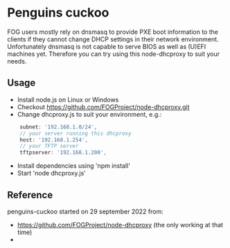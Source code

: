 # Penguins cuckoo

FOG users mostly rely on dnsmasq to provide PXE boot information to the clients if they cannot change DHCP settings in their network environment. Unfortunately dnsmasq is not capable to serve BIOS as well as (U)EFI machines yet. Therefore you can try using this node-dhcproxy to suit your needs.

## Usage
* Install node.js on Linux or Windows
* Checkout https://github.com/FOGProject/node-dhcproxy.git
* Change dhcproxy.js to suit your environment, e.g.:

```js
    subnet: '192.168.1.0/24',
    // your server running this dhcproxy
    host: '192.168.1.254',
    // your TFTP server
    tftpserver: '192.168.1.200',
```

* Install dependencies using 'npm install'
* Start 'node dhcproxy.js'

## Reference
penguins-cuckoo started on 29 september 2022 from:
* https://github.com/FOGProject/node-dhcproxy (the only working at that time)
* 
